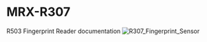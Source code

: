 # MRX-R307
R503 Fingerprint Reader documentation
![R307_Fingerprint_Sensor](https://user-images.githubusercontent.com/4562957/128850881-4b482eb2-a8cc-4351-a9f8-d8d14b9b2ef3.jpg)

